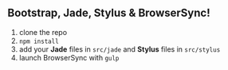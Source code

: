 ## Bootstrap, Jade, Stylus & BrowserSync!

1. clone the repo
2. `npm install`
3. add your **Jade** files in `src/jade` and **Stylus** files in `src/stylus`
4. launch BrowserSync with `gulp`
